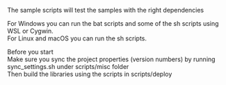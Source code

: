 The sample scripts will test the samples with the right dependencies  

For Windows you can run the bat scripts and some of the sh scripts using WSL or Cygwin.  
For Linux and macOS you can run the sh scripts.  

Before you start  
Make sure you sync the project properties (version numbers) by running sync_settings.sh under scripts/misc folder  
Then build the libraries using the scripts in scripts/deploy  
